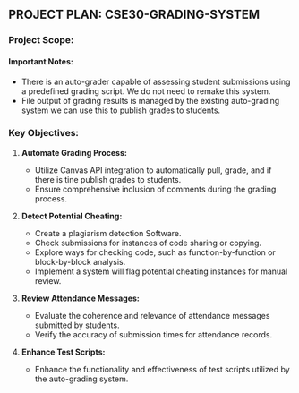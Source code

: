 ## PROJECT PLAN: CSE30-GRADING-SYSTEM

### Project Scope:

#### Important Notes:

- There is an auto-grader capable of assessing student submissions using a predefined grading
  script. We do not need to remake this system.
- File output of grading results is managed by the existing auto-grading system we can use this to publish grades to
  students.

### Key Objectives:

1. **Automate Grading Process:**
    - Utilize Canvas API integration to automatically pull, grade, and if there is tine publish grades to students.
    - Ensure comprehensive inclusion of comments during the grading process.

2. **Detect Potential Cheating:**
    - Create a plagiarism detection Software.
    - Check submissions for instances of code sharing or copying.
    - Explore ways for checking code, such as function-by-function or
      block-by-block analysis.
    - Implement a system will flag potential cheating instances for manual review.

3. **Review Attendance Messages:**
    - Evaluate the coherence and relevance of attendance messages submitted by students.
    - Verify the accuracy of submission times for attendance records.

4. **Enhance Test Scripts:**
    - Enhance the functionality and effectiveness of test scripts utilized by the auto-grading system.



